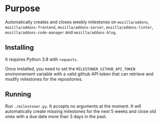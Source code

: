 # Purpose

Automatically creates and closes weekly milestones on `mozilla/addons`, `mozilla/addons-frontend`, `mozilla/addons-server`, `mozilla/addons-linter`, `mozilla/addons-code-manager` and `mozilla/addons-blog`.

## Installing

It requires Python 3.8 with `requests`.

Once installed, you need to set the `MILESTONER_GITHUB_API_TOKEN` environnement variable with a valid github API token that can retrieve and modify milestones for the repositories.

## Running

Run `./milestoner.py`. It accepts no arguments at the moment. It will automatically create missing milestones for the next 5 weeks and close old ones with a due date more than 3 days in the past.
